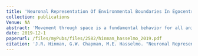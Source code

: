 ```yaml
---
title: 'Neuronal Representation Of Environmental Boundaries In Egocentric Coordinates'
collection: publications
Venue: NA 
abstract: 'Movement through space is a fundamental behavior for all animals Cognitive maps of environments are encoded in the hippocampal formation in an allocentric reference frame but motor movements that comprise physical navigation are represented within an egocentric reference frame Allocentric navigational plans must be converted to an egocentric reference frame prior to implementation as overt behavior Here we describe an egocentric spatial representation of environmental boundaries in the dorsomedial striatum'
date: 2019-12-1
paperurl: /files/myPubs/files/2582/hinman_hasselmo_2019.pdf
citation: 'J.R. Hinman, G.W. Chapman, M.E. Hasselmo. "Neuronal Representation Of Environmental Boundaries In Egocentric Coordinates", <i>Nature Communications</i>, 2019.'
---
```

